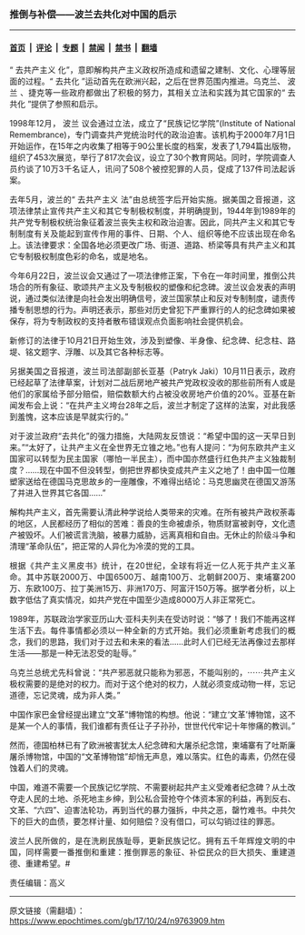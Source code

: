 ### 推倒与补偿——波兰去共化对中国的启示

---

#### [首页](../../../..?n9763909) &nbsp;|&nbsp; [评论](../../../../../epoch-comment?n9763909) &nbsp;|&nbsp; [专题](../../../../../epoch-special?n9763909) &nbsp;|&nbsp; [禁闻](../../../../../epoch-news?n9763909) &nbsp;|&nbsp; [禁书](../../../../../books?n9763909) &nbsp;|&nbsp; [翻墙](https://github.com/gfw-breaker/nogfw/blob/master/README.md?n9763909)


<div class="post_content" id="artbody" itemprop="articleBody">
 <!-- article content begin -->
 <p style="text-align: justify;">
  “
  <ok href="https://www.epochtimes.com/gb/tag/%E5%8E%BB%E5%85%B1%E4%BA%A7%E4%B8%BB%E4%B9%89.html">
   去共产主义
  </ok>
  化”，意即解构共产主义政权所造成和遗留之建制、文化、心理等层面的过程。“
  <ok href="https://www.epochtimes.com/gb/tag/%E5%8E%BB%E5%85%B1%E5%8C%96.html">
   去共化
  </ok>
  ”运动首先在欧洲兴起，之后在世界范围内推进。乌克兰、
  <ok href="https://www.epochtimes.com/gb/tag/%E6%B3%A2%E5%85%B0.html">
   波兰
  </ok>
  、捷克等一些政府都做出了积极的努力，其相关立法和实践为其它国家的“
  <ok href="https://www.epochtimes.com/gb/tag/%E5%8E%BB%E5%85%B1%E5%8C%96.html">
   去共化
  </ok>
  ”提供了参照和启示。
 </p>
 <p style="text-align: justify;">
  1998年12月，
  <ok href="https://www.epochtimes.com/gb/tag/%E6%B3%A2%E5%85%B0.html">
   波兰
  </ok>
  议会通过立法，成立了“民族记忆学院”(Institute of National Remembrance)，专门调查共产党统治时代的政治迫害。该机构于2000年7月1日开始运作，在15年之内收集了相等于90公里长度的档案，发表了1,794篇出版物，组织了453次展览，举行了817次会议，设立了30个教育网站。同时，学院调查人员约谈了10万3千名证人，讯问了508个被控犯罪的人员，促成了137件司法起诉案。
 </p>
 <p style="text-align: justify;">
  去年5月，波兰的“
  <ok href="https://www.epochtimes.com/gb/tag/%E5%8E%BB%E5%85%B1%E4%BA%A7%E4%B8%BB%E4%B9%89.html">
   去共产主义
  </ok>
  法”由总统签字后开始实施。据美国之音报道，这项法律禁止宣传共产主义和其它专制极权制度，并明确提到，1944年到1989年的共产党专制极权统治象征着波兰丧失主权和政治迫害。因此，同共产主义和其它专制制度有关及能起到宣传作用的事件、日期、个人、组织等绝不应该出现在命名上。该法律要求：全国各地必须更改广场、街道、道路、桥梁等具有共产主义和其它专制极权制度色彩的命名，或是地名。
 </p>
 <p style="text-align: justify;">
  今年6月22日，波兰议会又通过了一项法律修正案，下令在一年时间里，推倒公共场合的所有象征、歌颂共产主义及专制极权的塑像和纪念碑。波兰议会发表的声明说，通过类似法律是向社会发出明确信号，波兰国家禁止和反对专制制度，谴责传播专制思想的行为。声明还表示，那些对历史曾犯下严重罪行的人的纪念碑如果被保存，将为专制政权的支持者散布错误观点负面影响社会提供机会。
 </p>
 <p style="text-align: justify;">
  新修订的法律于10月21日开始生效，涉及到塑像、半身像、纪念碑、纪念柱、路堤、铭文题字、浮雕、以及其它各种标志等。
 </p>
 <p style="text-align: justify;">
  另据美国之音报道，波兰司法部副部长亚基（Patryk Jaki）10月11日表示，政府已经起草了法律草案，计划对二战后房地产被共产党政权没收的那些前所有人或是他们的家属给予部分赔偿，赔偿数额大约占被没收房地产价值的20%。亚基在新闻发布会上说：“在共产主义垮台28年之后，波兰才制定了这样的法案，对此我感到羞愧，这本应该是早就实行的。”
 </p>
 <p style="text-align: justify;">
  对于波兰政府“去共化”的强力措施，大陆网友反馈说：“希望中国的这一天早日到来。”“太好了，让共产主义在全世界无立锥之地。”也有人提问：“为何东欧共产主义国家可以转型为民主国家（哪怕一半民主），而中国亦然盛行红色共产主义独裁制度？……现在中国不但没转型，倒把世界都快变成共产主义之地了！由中国一位雕塑家送给在德国马克思故乡的一座雕像，不难得出结论：马克思幽灵在德国又游荡了并进入世界其它各国……”
 </p>
 <p style="text-align: justify;">
  解构共产主义，首先需要认清此种学说给人类带来的灾难。在所有被共产政权荼毒的地区，人民都经历了相似的苦难：善良的生命被虐杀，物质财富被剥夺，文化遗产被毁坏。人们被谎言洗脑，被暴力威胁，远离真相和自由。无休止的阶级斗争和清理“革命队伍”，把正常的人异化为冷漠的党的工具。
 </p>
 <p style="text-align: justify;">
  根据《共产主义黑皮书》统计，在20世纪，全球有将近一亿人死于共产主义革命。其中苏联2000万、中国6500万、越南100万、北朝鲜200万、柬埔寨200万、东欧100万、拉丁美洲15万、非洲170万、阿富汗150万等。据学者分析，以上数字低估了真实情况，如共产党在中国至少造成8000万人非正常死亡。
 </p>
 <p style="text-align: justify;">
  1989年，苏联政治学家亚历山大‧亚科夫列夫在受访时说：“够了！我们不能再这样生活下去。每件事情都必须以一种全新的方式开始。我们必须重新考虑我们的概念，我们的思路，我们对于过去和未来的看法……此时人们已经无法再像过去那样生活——那是一种无法忍受的耻辱。”
 </p>
 <p style="text-align: justify;">
  乌克兰总统尤先科曾说：“共产邪恶就只能称为邪恶，不能叫别的，⋯⋯共产主义极权需要的是绝对的权力。而对于这个绝对的权力，人就必须变成动物一样，忘记道德，忘记灵魂，成为非人类。”
 </p>
 <p style="text-align: justify;">
  中国作家巴金曾经提出建立“文革”博物馆的构想。他说：“建立‘文革’博物馆，这不是某一个人的事情，我们谁都有责任让子子孙孙，世世代代牢记十年惨痛的教训。”
 </p>
 <p style="text-align: justify;">
  然而，德国柏林已有了欧洲被害犹太人纪念碑和大屠杀纪念馆，柬埔寨有了吐斯廉屠杀博物馆，中国的“文革博物馆”却悄无声息，难以落实。红色的毒素，仍然在侵蚀着人们的灵魂。
 </p>
 <p style="text-align: justify;">
  中国，难道不需要一个民族记忆学院、不需要树起共产主义受难者纪念碑？从土改夺走人民的土地、杀死地主乡绅，到公私合营抢夺个体资本家的利益，再到反右、文革、“六四”、迫害法轮功，再到当代的暴力强拆，中共之恶，罄竹难书。中共欠下的巨大的血债，要怎样计量、如何赔偿？没有借口，可以勾销过往的罪恶。
 </p>
 <p style="text-align: justify;">
  波兰人民所做的，是在洗刷民族耻辱，更新民族记忆。拥有五千年辉煌文明的中国，同样需要一番推倒和重建：推倒罪恶的象征、补偿民众的巨大损失、重建道德、重建希望。#
 </p>
 <p style="text-align: justify;">
  责任编辑：高义
 </p>
 <!-- article content end -->
 <div id="below_article_ad">
 </div>
</div>


---

原文链接（需翻墙）：https://www.epochtimes.com/gb/17/10/24/n9763909.htm